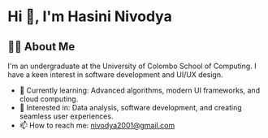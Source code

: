 # Hi 👋, I'm Hasini Nivodya


## 👨‍💻 About Me

I'm an undergraduate at the University of Colombo School of Computing. I have a keen interest in software development and UI/UX design.

- 🌱 Currently learning: Advanced algorithms, modern UI frameworks, and cloud computing.
- 👀 Interested in: Data analysis, software development, and creating seamless user experiences.
- 📫 How to reach me: [nivodya2001@gmail.com](mailto:nivodya2001@gmail.com)
